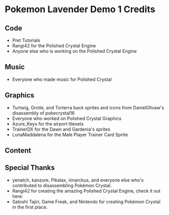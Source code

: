 # Pokemon Lavender Demo 1 Credits

## Code

* Pret Tutorials
* Rangi42 for the Polished Crystal Engine
* Anyone else who is working on the Polished Crystal Engine

## Music

* Everyone who made music for Polished Crystal

## Graphics

* Turtwig, Grotle, and Torterra back sprites and icons from DanielOlivaw's disassembly of pokecrystal16
* Everyone who worked on Polished Crystal Graphics
* Azure_Keys for the airport tilesets
* TrainerDX for the Dawn and Gardenia's sprites
* LunaMaddalena for the Male Player Trainer Card Sprite

## Content

## Special Thanks

* yenatch, kanzure, Pikalax, iimarckus, and everyone else who's contributed to disassembling Pokémon Crystal.
* Rangi42 for creating the amazing Polished Crystal Engine, check it out here: 
* Satoshi Tajiri, Game Freak, and Nintendo for creating Pokémon Crystal in the first place.
